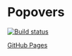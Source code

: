 # Popovers

[![Build status](https://ci.appveyor.com/api/projects/status/71ovf0gv56kaym12?svg=true)](https://ci.appveyor.com/project/Kosatos/ahj-popovers)

[GitHub Pages](https://kosatos.github.io/ahj-popovers/)
